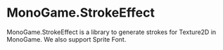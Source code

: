 # MonoGame.StrokeEffect
MonoGame.StrokeEffect is a library to generate strokes for Texture2D in MonoGame. We also support Sprite Font.
